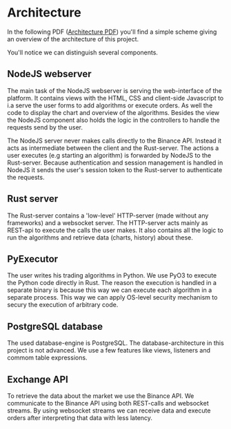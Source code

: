 # Architecture

In the following PDF ([Architecture PDF](architecture.pdf)) you'll find a simple scheme giving an overview of the architecture of this project.

You'll notice we can distinguish several components.

## NodeJS webserver
The main task of the NodeJS webserver is serving the web-interface of the platform. It contains views with the HTML, CSS and client-side Javascript to i.a serve the user forms to add algorithms or execute orders. As well the code to display the chart and overview of the algorithms. Besides the view the NodeJS component also holds the logic in the controllers to handle the requests send by the user.

The NodeJS server never makes calls directly to the Binance API. Instead it acts as intermediate between the client and the Rust-server. The actions a user executes (e.g starting an algorithm) is forwarded by NodeJS to the Rust-server.
Because authentication and session management is handled in NodeJS it sends the user's session token to the Rust-server to authenticate the requests.

## Rust server
The Rust-server contains a 'low-level' HTTP-server (made without any frameworks) and a websocket server. The HTTP-server acts mainly as REST-api to execute the calls the user makes. It also contains all the logic to run the
algorithms and retrieve data (charts, history) about these.

## PyExecutor
The user writes his trading algorithms in Python. We use PyO3 to execute the Python code directly in Rust. The reason the execution is handled in a separate binary is because this way we can execute each algorithm in a separate process. This way we can apply OS-level security mechanism to secury the execution of arbitrary code.

## PostgreSQL database
The used database-engine is PostgreSQL. The database-architecture in this project is not advanced. We use a few features like views, listeners and commom table expressions.

## Exchange API
To retrieve the data about the market we use the Binance API. We communicate to the Binance API using both REST-calls and websocket streams. By using websocket streams we can receive data and execute orders after interpreting that data with less latency.
